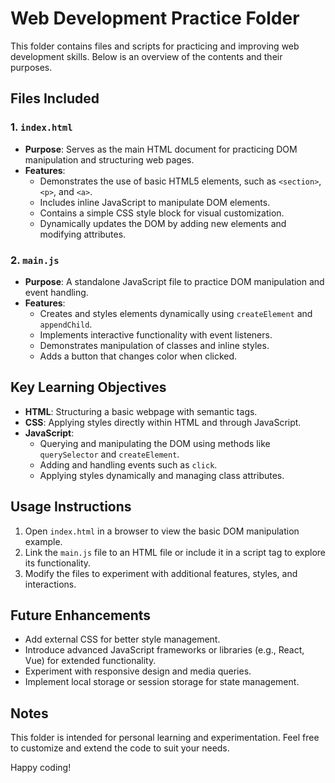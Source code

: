 # Web Development Practice Folder

This folder contains files and scripts for practicing and improving web development skills. Below is an overview of the contents and their purposes.

## Files Included

### 1. `index.html`

- **Purpose**: Serves as the main HTML document for practicing DOM manipulation and structuring web pages.
- **Features**:
  - Demonstrates the use of basic HTML5 elements, such as `<section>`, `<p>`, and `<a>`.
  - Includes inline JavaScript to manipulate DOM elements.
  - Contains a simple CSS style block for visual customization.
  - Dynamically updates the DOM by adding new elements and modifying attributes.

### 2. `main.js`

- **Purpose**: A standalone JavaScript file to practice DOM manipulation and event handling.
- **Features**:
  - Creates and styles elements dynamically using `createElement` and `appendChild`.
  - Implements interactive functionality with event listeners.
  - Demonstrates manipulation of classes and inline styles.
  - Adds a button that changes color when clicked.

## Key Learning Objectives

- **HTML**: Structuring a basic webpage with semantic tags.
- **CSS**: Applying styles directly within HTML and through JavaScript.
- **JavaScript**:
  - Querying and manipulating the DOM using methods like `querySelector` and `createElement`.
  - Adding and handling events such as `click`.
  - Applying styles dynamically and managing class attributes.

## Usage Instructions

1. Open `index.html` in a browser to view the basic DOM manipulation example.
2. Link the `main.js` file to an HTML file or include it in a script tag to explore its functionality.
3. Modify the files to experiment with additional features, styles, and interactions.

## Future Enhancements

- Add external CSS for better style management.
- Introduce advanced JavaScript frameworks or libraries (e.g., React, Vue) for extended functionality.
- Experiment with responsive design and media queries.
- Implement local storage or session storage for state management.

## Notes

This folder is intended for personal learning and experimentation. Feel free to customize and extend the code to suit your needs.

Happy coding!
